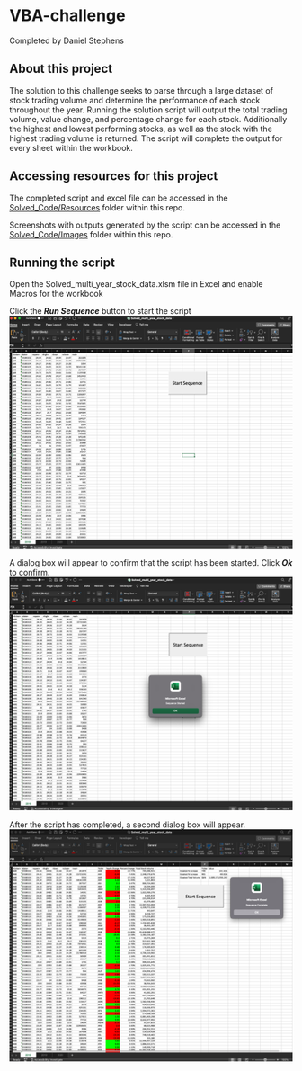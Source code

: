 # VBA-challenge
Completed by Daniel Stephens

## About this project

The solution to this challenge seeks to parse through a large dataset of stock trading volume and determine the performance of each stock throughout the year. Running the solution script will output the total trading volume, value change, and percentage change for each stock. Additionally the highest and lowest performing stocks, as well as the stock with the highest trading volume is returned. The script will complete the output for every sheet within the workbook. 

## Accessing resources for this project

The completed script and excel file can be accessed in the [Solved_Code/Resources](Solved_Code/Resources) folder within this repo.

Screenshots with outputs generated by the script can be accessed in the [Solved_Code/Images](Solved_Code/Images) folder within this repo.

## Running the script

Open the Solved_multi_year_stock_data.xlsm file in Excel and enable Macros for the workbook

Click the ***Run Sequence*** button to start the script
![starting script](Solved_Code/Images/Starting_sequence.png)

A dialog box will appear to confirm that the script has been started. Click ***Ok*** to confirm. 
![Confirming script has started](Solved_Code/Images/Sequence_started.png)

After the script has completed, a second dialog box will appear. 
![Confirming script has completed](Solved_Code/Images/Sequence_complete_sheet1.png)
